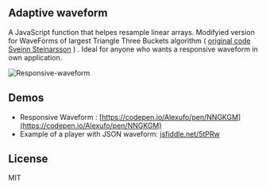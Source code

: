 ## Adaptive waveform

A JavaScript function that helpes resample linear arrays. Modifyied version for WaveForms of largest Triangle Three Buckets algorithm ( [original code Sveinn Steinarsson](https://github.com/sveinn-steinarsson/flot-downsample)  )
 . Ideal for anyone who wants a responsive waveform in own application.

![Responsive-waveform](https://github.com/Alexufo/Responsive-waveform/2018-07-22_19-53-41.png "")


## Demos

* Responsive Waveform : [https://codepen.io/Alexufo/pen/NNGKGM](https://codepen.io/Alexufo/pen/NNGKGM)
* Example of a player with JSON waveform: [jsfiddle.net/5tPRw](http://jsfiddle.net/5tPRw/)
 
## License

MIT
